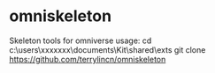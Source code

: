# omniskeleton
Skeleton tools for omniverse
usage:
cd c:\users\xxxxxxx\documents\Kit\shared\exts
git clone https://github.com/terrylincn/omniskeleton

